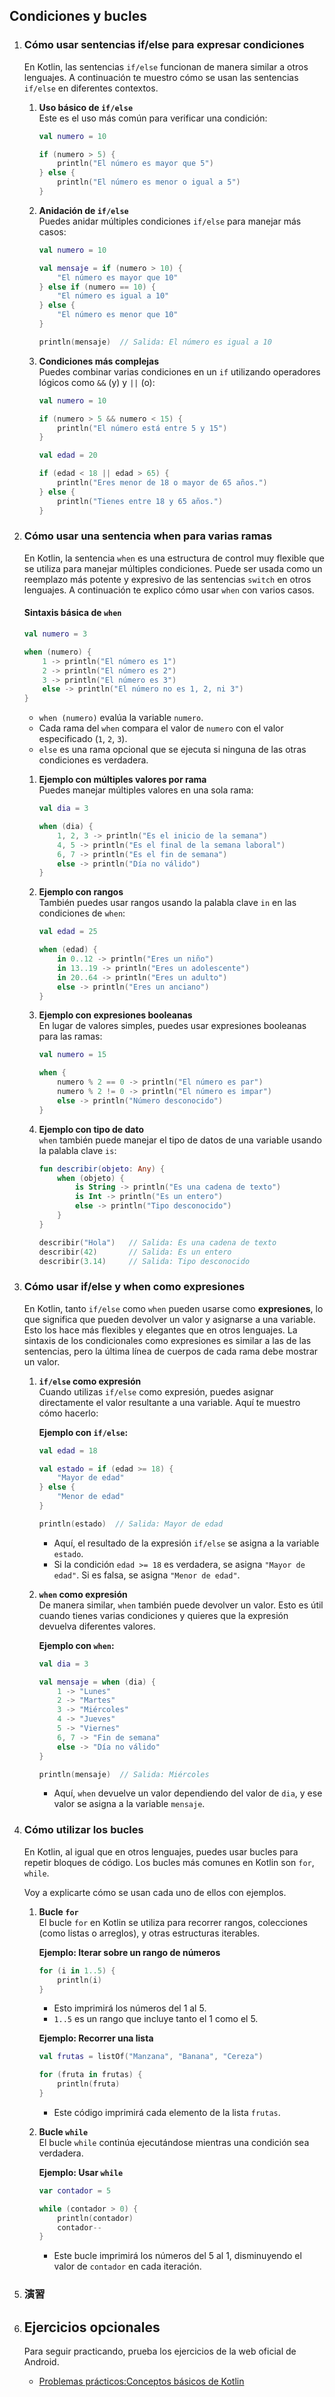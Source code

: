 ## Condiciones y bucles
   1. ### Cómo usar sentencias if/else para expresar condiciones
      En Kotlin, las sentencias `if/else` funcionan de manera similar a otros lenguajes. A continuación te muestro cómo se usan las sentencias `if/else` en diferentes contextos.
      1. **Uso básico de `if/else`**
         <br>
         Este es el uso más común para verificar una condición:
         ```kotlin
         val numero = 10

         if (numero > 5) {
             println("El número es mayor que 5")
         } else {
             println("El número es menor o igual a 5")
         }
         ```

      1. **Anidación de `if/else`**
         <br>
         Puedes anidar múltiples condiciones `if/else` para manejar más casos:
         ```kotlin
         val numero = 10

         val mensaje = if (numero > 10) {
             "El número es mayor que 10"
         } else if (numero == 10) {
             "El número es igual a 10"
         } else {
             "El número es menor que 10"
         }

         println(mensaje)  // Salida: El número es igual a 10
         ```

      1. **Condiciones más complejas**
         <br>
         Puedes combinar varias condiciones en un `if` utilizando operadores lógicos como `&&` (y) y `||` (o):
         ```kotlin
         val numero = 10

         if (numero > 5 && numero < 15) {
             println("El número está entre 5 y 15")
         }
         ```
         ```kotlin
         val edad = 20

         if (edad < 18 || edad > 65) {
             println("Eres menor de 18 o mayor de 65 años.")
         } else {
             println("Tienes entre 18 y 65 años.")
         }
         ```
   1. ### Cómo usar una sentencia when para varias ramas
      En Kotlin, la sentencia `when` es una estructura de control muy flexible que se utiliza para manejar múltiples condiciones.
      Puede ser usada como un reemplazo más potente y expresivo de las sentencias `switch` en otros lenguajes.
      A continuación te explico cómo usar `when` con varios casos.
      #### Sintaxis básica de `when`
      ```kotlin
      val numero = 3

      when (numero) {
          1 -> println("El número es 1")
          2 -> println("El número es 2")
          3 -> println("El número es 3")
          else -> println("El número no es 1, 2, ni 3")
      }
      ```
      - `when (numero)` evalúa la variable `numero`.
      - Cada rama del `when` compara el valor de `numero` con el valor especificado (`1`, `2`, `3`).
      - `else` es una rama opcional que se ejecuta si ninguna de las otras condiciones es verdadera.

      1. **Ejemplo con múltiples valores por rama**
         <br>
         Puedes manejar múltiples valores en una sola rama:
         ```kotlin
         val dia = 3

         when (dia) {
             1, 2, 3 -> println("Es el inicio de la semana")
             4, 5 -> println("Es el final de la semana laboral")
             6, 7 -> println("Es el fin de semana")
             else -> println("Día no válido")
         }
         ```

      1. **Ejemplo con rangos**
         <br>
         También puedes usar rangos usando la palabla clave `in` en las condiciones de `when`:
         ```kotlin
         val edad = 25

         when (edad) {
             in 0..12 -> println("Eres un niño")
             in 13..19 -> println("Eres un adolescente")
             in 20..64 -> println("Eres un adulto")
             else -> println("Eres un anciano")
         }
         ```

      1. **Ejemplo con expresiones booleanas**
         <br>
         En lugar de valores simples, puedes usar expresiones booleanas para las ramas:
         ```kotlin
         val numero = 15

         when {
             numero % 2 == 0 -> println("El número es par")
             numero % 2 != 0 -> println("El número es impar")
             else -> println("Número desconocido")
         }
         ```

      1. **Ejemplo con tipo de dato**
         <br>
         `when` también puede manejar el tipo de datos de una variable usando la palabla clave `is`:
         ```kotlin
         fun describir(objeto: Any) {
             when (objeto) {
                 is String -> println("Es una cadena de texto")
                 is Int -> println("Es un entero")
                 else -> println("Tipo desconocido")
             }
         }

         describir("Hola")   // Salida: Es una cadena de texto
         describir(42)       // Salida: Es un entero
         describir(3.14)     // Salida: Tipo desconocido
         ```

   1. ### Cómo usar if/else y when como expresiones
      En Kotlin, tanto `if/else` como `when` pueden usarse como **expresiones**, lo que significa que pueden devolver un valor y asignarse a una variable. Esto los hace más flexibles y elegantes que en otros lenguajes.
      La sintaxis de los condicionales como expresiones es similar a las de las sentencias, pero la última línea de cuerpos de cada rama debe mostrar un valor.

      1. **`if/else` como expresión**
         <br>
         Cuando utilizas `if/else` como expresión, puedes asignar directamente el valor resultante a una variable. Aquí te muestro cómo hacerlo:

         **Ejemplo con `if/else`:**
         ```kotlin
         val edad = 18

         val estado = if (edad >= 18) {
             "Mayor de edad"
         } else {
             "Menor de edad"
         }

         println(estado)  // Salida: Mayor de edad
         ```
         - Aquí, el resultado de la expresión `if/else` se asigna a la variable `estado`.
         - Si la condición `edad >= 18` es verdadera, se asigna `"Mayor de edad"`. Si es falsa, se asigna `"Menor de edad"`.

      1. **`when` como expresión**
         <br>
         De manera similar, `when` también puede devolver un valor. Esto es útil cuando tienes varias condiciones y quieres que la expresión devuelva diferentes valores.

         **Ejemplo con `when`:**
         ```kotlin
         val dia = 3

         val mensaje = when (dia) {
             1 -> "Lunes"
             2 -> "Martes"
             3 -> "Miércoles"
             4 -> "Jueves"
             5 -> "Viernes"
             6, 7 -> "Fin de semana"
             else -> "Día no válido"
         }

         println(mensaje)  // Salida: Miércoles
         ```
         - Aquí, `when` devuelve un valor dependiendo del valor de `dia`, y ese valor se asigna a la variable `mensaje`.


   1. ### Cómo utilizar los bucles
      En Kotlin, al igual que en otros lenguajes, puedes usar bucles para repetir bloques de código. Los bucles más comunes en Kotlin son `for`, `while`.

      Voy a explicarte cómo se usan cada uno de ellos con ejemplos.

      1. **Bucle `for`**
         <br>
         El bucle `for` en Kotlin se utiliza para recorrer rangos, colecciones (como listas o arreglos), y otras estructuras iterables.

         **Ejemplo: Iterar sobre un rango de números**
         ```kotlin
         for (i in 1..5) {
             println(i)
         }
         ```
         - Esto imprimirá los números del 1 al 5.
         - `1..5` es un rango que incluye tanto el 1 como el 5.

         **Ejemplo: Recorrer una lista**
         ```kotlin
         val frutas = listOf("Manzana", "Banana", "Cereza")

         for (fruta in frutas) {
             println(fruta)
         }
         ```
         - Este código imprimirá cada elemento de la lista `frutas`.

      2. **Bucle `while`**
         <br>
         El bucle `while` continúa ejecutándose mientras una condición sea verdadera.

         **Ejemplo: Usar `while`**
         ```kotlin
         var contador = 5

         while (contador > 0) {
             println(contador)
             contador--
         }
         ```
         - Este bucle imprimirá los números del 5 al 1, disminuyendo el valor de `contador` en cada iteración.

   1. ### 演習

1. ## Ejercicios opcionales
   Para seguir practicando, prueba los ejercicios de la web oficial de Android.
   - [Problemas prácticos:Conceptos básicos de Kotlin](https://developer.android.com/codelabs/basic-android-kotlin-compose-intro-kotlin-practice-problems?continue=https%3A%2F%2Fdeveloper.android.com%2Fcourses%2Fpathways%2Fandroid-basics-compose-unit-1-pathway-1%3Fhl%3Dja&hl=es-419#0)
